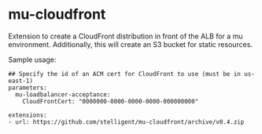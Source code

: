 # mu-cloudfront
Extension to create a CloudFront distribution in front of the ALB for a mu environment.  Additionally, this will create an S3 bucket for static resources.

Sample usage: 

```
## Specify the id of an ACM cert for CloudFront to use (must be in us-east-1)
parameters:
  mu-loadbalancer-acceptance:
    CloudFrontCert: "0000000-0000-0000-0000-000000000"

extensions:
- url: https://github.com/stelligent/mu-cloudfront/archive/v0.4.zip
```



